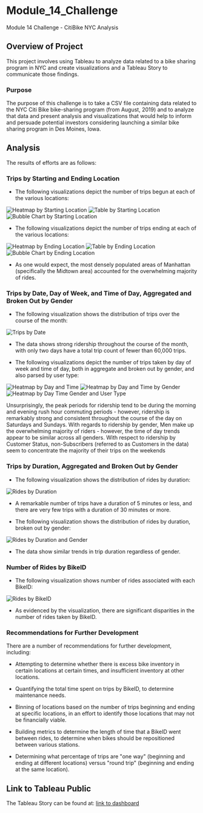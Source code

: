 # Module_14_Challenge
Module 14 Challenge - CitiBike NYC Analysis

## Overview of Project
This project involves using Tableau to analyze data related to a bike sharing program in NYC and create visualizations and a Tableau Story to communicate those findings. 

### Purpose
The purpose of this challenge is to take a CSV file containing data related to the NYC Citi Bike bike-sharing program (from August, 2019) and to analyze that data and present analysis and visualizations that would help to inform and persuade potential investors considering launching a similar bike sharing program in Des Moines, Iowa. 

## Analysis
The results of efforts are as follows:

### Trips by Starting and Ending Location

- The following visualizations depict the number of trips begun at each of the various locations:

![Heatmap by Starting Location](/Images/Image001.png)
![Table by Starting Location](/Images/Image002.png)
![Bubble Chart by Starting Location](/Images/Image003.png)

- The following visualizations depict the number of trips ending at each of the various locations:

![Heatmap by Ending Location](/Images/Image004.png)
![Table by Ending Location](/Images/Image005.png)
![Bubble Chart by Ending Location](/Images/Image006.png)

- As one would expect, the most densely populated areas of Manhattan (specifically the Midtown area) accounted for the overwhelming majority of rides.   

### Trips by Date, Day of Week, and Time of Day, Aggregated and Broken Out by Gender

- The following visualization shows the distribution of trips over the course of the month:

![Trips by Date](/Images/Image007.png)

- The data shows strong ridership throughout the course of the month, with only two days have a total trip count of fewer than 60,000 trips.

- The following visualizations depict the number of trips taken by day of week and time of day, both in aggregate and broken out by gender, and also parsed by user type:

![Heatmap by Day and Time](/Images/Image008.png)
![Heatmap by Day and Time by Gender](/Images/Image009.png)
![Heatmap by Day Time Gender and User Type](/Images/Image010.png)

Unsurprisingly, the peak periods for ridership tend to be during the morning and evening rush hour commuting periods - however, ridership is remarkably strong and consistent throughout the course of the day on Saturdays and Sundays.  With regards to ridership by gender, Men make up the overwhelming majority of riders - however, the time of day trends appear to be similar across all genders.  With respect to ridership by Customer Status, non-Subscribers (referred to as Customers in the data) seem to concentrate the majority of their trips on the weekends 

### Trips by Duration, Aggregated and Broken Out by Gender

- The following visualization shows the distribution of rides by duration:

![Rides by Duration](/Images/Image011.png)

- A remarkable number of trips have a duration of 5 minutes or less, and there are very few trips with a duration of 30 minutes or more.

- The following visualization shows the distribution of rides by duration, broken out by gender:

![Rides by Duration and Gender](/Images/Image012.png)

- The data show similar trends in trip duration regardless of gender.

### Number of Rides by BikeID

- The following visualization shows number of rides associated with each BikeID:

![Rides by BikeID](/Images/Image013.png)

- As evidenced by the visualization, there are significant disparities in the number of rides taken by BikeID.

### Recommendations for Further Development

There are a number of recommendations for further development, including:

- Attempting to determine whether there is excess bike inventory in certain locations at certain times, and insufficient inventory at other locations.

- Quantifying the total time spent on trips by BikeID, to determine maintenance needs.

- Binning of locations based on the number of trips beginning and ending at specific locations, in an effort to identify those locations that may not be financially viable.

- Building metrics to determine the length of time that a BikeID went between rides, to determine when bikes should be repositioned between various stations.

- Determining what percentage of trips are "one way" (beginning and ending at different locations) versus "round trip" (beginning and ending at the same location).

## Link to Tableau Public

The Tableau Story can be found at:
[link to dashboard](https://public.tableau.com/app/profile/erin.polhemus/viz/Module_14_Challenge_16494536696590/CitbikeStory)

